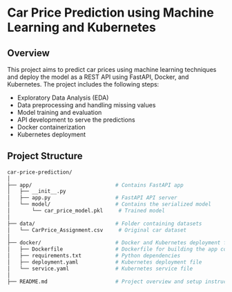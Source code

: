 # Car Price Prediction using Machine Learning and Kubernetes

## Overview
This project aims to predict car prices using machine learning techniques and deploy the model as a REST API using FastAPI, Docker, and Kubernetes. The project includes the following steps:
- Exploratory Data Analysis (EDA)
- Data preprocessing and handling missing values
- Model training and evaluation
- API development to serve the predictions
- Docker containerization
- Kubernetes deployment

## Project Structure

```bash
car-price-prediction/
│
├── app/                           # Contains FastAPI app
│   ├── __init__.py
│   ├── app.py                     # FastAPI API server
│   └── model/                     # Contains the serialized model
│       └── car_price_model.pkl     # Trained model
│
├── data/                          # Folder containing datasets
│   └── CarPrice_Assignment.csv     # Original car dataset
│
├── docker/                        # Docker and Kubernetes deployment files
│   ├── Dockerfile                 # Dockerfile for building the app container
│   ├── requirements.txt           # Python dependencies
│   ├── deployment.yaml            # Kubernetes deployment file
│   └── service.yaml               # Kubernetes service file
│
├── README.md                      # Project overview and setup instructions
